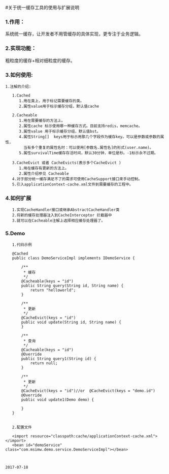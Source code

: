 #关于统一缓存工具的使用与扩展说明

### 1.作用：
 系统统一缓存，让开发者不用管缓存的具体实现，更专注于业务逻辑。

### 2.实现功能：
粗粒度的缓存+相对细粒度的缓存。

### 3.如何使用:

    1.注解的介绍:
       
       1.Cached      
          1.用在类上，用于标记需要缓存的类。
          2.属性value用于标示缓存分组，默认值cache
       
       2.Cacheable
          1.用在需要缓存的方法上。
          2.属性cache 标示使用哪一种缓存方式。目前支持redis，memcache。
          3.属性value 用于标示缓存分组，默认值bst。
          4.属性String[]  keys用于标示用那几个字段作为缓存key。可以是参数或参数的属性，
            当有多个重复的属性名时：可以使用[参数名.属性名]的形式(user.name)。
          5.属性survivalTime缓存存活时间，默认30分钟，单位是秒。-1标示永不过期。

       3.CacheEvict 或者 CacheEvicts(表示多个CacheEvict )
          1.用在缓存有更新的方法上。
          2.属性介绍参见 Cacheable
       4.对于部分统一缓存满足不了的需求可使用CacheSupport接口来手动控制。
       5.引入applicationContext-cache.xml文件到需要缓存的工程中。

### 4.如何扩展
       1.实现CacheHandler接口或继承AbstractCacheHandler类
       2.将新的缓存处理器注入到CacheInterceptor 拦截器中
       3.就可以在Cacheable注解上选择相应缓存处理器了。  
       
### 5.Demo

       1.代码示例
       
       @Cached
       public class DemoServiceImpl implements IDemoService {
       
           /**
            * 缓存
            */
           @Cacheable(keys = "id")
           public String query(String id, String name) {
               return "helloworld";
           }
       
           /**
            * 更新
            */
           @CacheEvict(keys = "id")
           public void update(String id, String name) {
           }
       
           /**
            * 查询
            */
           @Cacheable(keys = "id")
           @Override
           public String query1(String id) {
               return null;
           }
       
           /**
            * 更新
            */
           @CacheEvict(keys = "id")//or  @CacheEvict(keys = "demo.id")
           @Override
           public void update1(Demo demo) {
       
           }
       }
       
       
       2.配置文件
       
       <import resource="classpath:cache/applicationContext-cache.xml"></import>
       <bean id="demoService" class="com.msimw.demo.service.DemoServiceImpl"></bean>
              

                                                                                                                                           2017-07-18